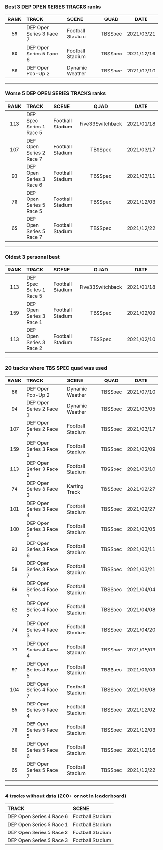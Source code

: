 ### Best 3 DEP OPEN SERIES TRACKS ranks
|RANK|TRACK|SCENE|QUAD|DATE|
|:---:|:---|:---|:---:|:---:|
|59|DEP Open Series 3 Race 7|Football Stadium|TBSSpec|2021/03/21|
|60|DEP Open Series 5 Race 6|Football Stadium|TBSSpec|2021/12/16|
|66|DEP Open Pop-Up 2|Dynamic Weather|TBSSpec|2021/07/10|
---
### Worse 5 DEP OPEN SERIES TRACKS ranks
|RANK|TRACK|SCENE|QUAD|DATE|
|:---:|:---|:---|:---:|:---:|
|113|DEP Spec Series 1 Race 5|Football Stadium|Five33Switchback|2021/01/18|
|107|DEP Open Series 2 Race 7|Football Stadium|TBSSpec|2021/03/17|
|93|DEP Open Series 3 Race 6|Football Stadium|TBSSpec|2021/03/11|
|78|DEP Open Series 5 Race 5|Football Stadium|TBSSpec|2021/12/03|
|65|DEP Open Series 5 Race 7|Football Stadium|TBSSpec|2021/12/22|
---
### Oldest 3 personal best
|RANK|TRACK|SCENE|QUAD|DATE|
|:---:|:---|:---|:---:|:---:|
|113|DEP Spec Series 1 Race 5|Football Stadium|Five33Switchback|2021/01/18|
|159|DEP Open Series 3 Race 1|Football Stadium|TBSSpec|2021/02/09|
|113|DEP Open Series 3 Race 2|Football Stadium|TBSSpec|2021/02/10|
---
### 20 tracks where TBS SPEC quad was used
|RANK|TRACK|SCENE|QUAD|DATE|
|:---:|:---|:---|:---:|:---:|
|66|DEP Open Pop-Up 2|Dynamic Weather|TBSSpec|2021/07/10|
|94|DEP Open Series 2 Race 1|Dynamic Weather|TBSSpec|2021/03/05|
|107|DEP Open Series 2 Race 7|Football Stadium|TBSSpec|2021/03/17|
|159|DEP Open Series 3 Race 1|Football Stadium|TBSSpec|2021/02/09|
|113|DEP Open Series 3 Race 2|Football Stadium|TBSSpec|2021/02/10|
|74|DEP Open Series 3 Race 3|Karting Track|TBSSpec|2021/02/27|
|101|DEP Open Series 3 Race 4|Football Stadium|TBSSpec|2021/02/27|
|100|DEP Open Series 3 Race 5|Football Stadium|TBSSpec|2021/03/05|
|93|DEP Open Series 3 Race 6|Football Stadium|TBSSpec|2021/03/11|
|59|DEP Open Series 3 Race 7|Football Stadium|TBSSpec|2021/03/21|
|86|DEP Open Series 4 Race 1|Football Stadium|TBSSpec|2021/04/04|
|62|DEP Open Series 4 Race 2|Football Stadium|TBSSpec|2021/04/08|
|74|DEP Open Series 4 Race 3|Football Stadium|TBSSpec|2021/04/20|
|73|DEP Open Series 4 Race 4|Football Stadium|TBSSpec|2021/05/03|
|97|DEP Open Series 4 Race 5|Football Stadium|TBSSpec|2021/05/03|
|104|DEP Open Series 4 Race 7|Football Stadium|TBSSpec|2021/06/08|
|85|DEP Open Series 5 Race 4|Football Stadium|TBSSpec|2021/12/02|
|78|DEP Open Series 5 Race 5|Football Stadium|TBSSpec|2021/12/03|
|60|DEP Open Series 5 Race 6|Football Stadium|TBSSpec|2021/12/16|
|65|DEP Open Series 5 Race 7|Football Stadium|TBSSpec|2021/12/22|
---
### 4 tracks without data (200+ or not in leaderboard)
|TRACK|SCENE|
|:---|:---|
|DEP Open Series 4 Race 6|Football Stadium|
|DEP Open Series 5 Race 1|Football Stadium|
|DEP Open Series 5 Race 2|Football Stadium|
|DEP Open Series 5 Race 3|Football Stadium|
